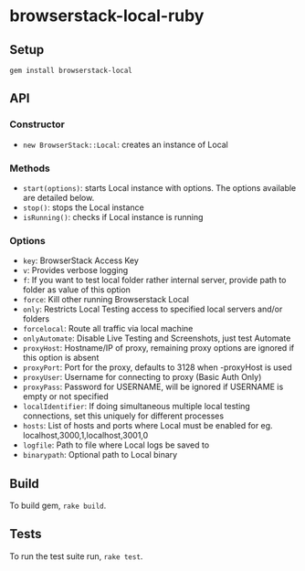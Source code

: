 # browserstack-local-ruby

## Setup

```
gem install browserstack-local
```

## API

### Constructor

* `new BrowserStack::Local`: creates an instance of Local

### Methods

* `start(options)`: starts Local instance with options. The options available are detailed below.
* `stop()`: stops the Local instance
* `isRunning()`: checks if Local instance is running

### Options

* `key`: BrowserStack Access Key
* `v`: Provides verbose logging
* `f`: If you want to test local folder rather internal server, provide path to folder as value of this option
* `force`: Kill other running Browserstack Local
* `only`: Restricts Local Testing access to specified local servers and/or folders
* `forcelocal`: Route all traffic via local machine
* `onlyAutomate`: Disable Live Testing and Screenshots, just test Automate
* `proxyHost`: Hostname/IP of proxy, remaining proxy options are ignored if this option is absent
* `proxyPort`: Port for the proxy, defaults to 3128 when -proxyHost is used
* `proxyUser`: Username for connecting to proxy (Basic Auth Only)
* `proxyPass`: Password for USERNAME, will be ignored if USERNAME is empty or not specified
* `localIdentifier`: If doing simultaneous multiple local testing connections, set this uniquely for different processes
* `hosts`: List of hosts and ports where Local must be enabled for eg. localhost,3000,1,localhost,3001,0
* `logfile`: Path to file where Local logs be saved to
* `binarypath`: Optional path to Local binary


## Build

To build gem, `rake build`.


## Tests

To run the test suite run, `rake test`.

